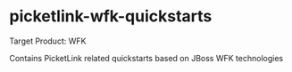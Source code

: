 picketlink-wfk-quickstarts
==========================
Target Product: WFK

Contains PicketLink related quickstarts based on JBoss WFK technologies
